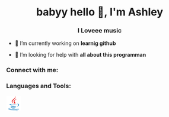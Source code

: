 <h1 align="center">babyy hello 👋, I'm Ashley</h1>
<h3 align="center">I Loveee music</h3>

- 🔭 I’m currently working on **learnig github**

- 🤝 I’m looking for help with **all about this programman**

<h3 align="left">Connect with me:</h3>
<p align="left">
</p>

<h3 align="left">Languages and Tools:</h3>
<p align="left"> <a href="https://www.java.com" target="_blank" rel="noreferrer"> <img src="https://raw.githubusercontent.com/devicons/devicon/master/icons/java/java-original.svg" alt="java" width="40" height="40"/> </a> </p>

